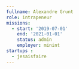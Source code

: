 ```yaml
---
fullname: Alexandre Grunt
role: intrapeneur
missions:
  - start: '2019-07-01'
    end: '2021-01-01'
    status: admin
    employer: minint
startups :
  - jesaisfaire
---
```

